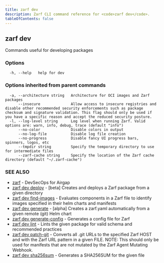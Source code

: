 ```yaml
---
title: zarf dev
description: Zarf CLI command reference for <code>zarf dev</code>.
tableOfContents: false
---
```


## zarf dev

Commands useful for developing packages

### Options

```
  -h, --help   help for dev
```

### Options inherited from parent commands

```
  -a, --architecture string   Architecture for OCI images and Zarf packages
      --insecure              Allow access to insecure registries and disable other recommended security enforcements such as package checksum and signature validation. This flag should only be used if you have a specific reason and accept the reduced security posture.
  -l, --log-level string      Log level when running Zarf. Valid options are: warn, info, debug, trace (default "info")
      --no-color              Disable colors in output
      --no-log-file           Disable log file creation
      --no-progress           Disable fancy UI progress bars, spinners, logos, etc
      --tmpdir string         Specify the temporary directory to use for intermediate files
      --zarf-cache string     Specify the location of the Zarf cache directory (default "~/.zarf-cache")
```

### SEE ALSO

* [zarf](zarf.md)	 - DevSecOps for Airgap
* [zarf dev deploy](zarf_dev_deploy.md)	 - [beta] Creates and deploys a Zarf package from a given directory
* [zarf dev find-images](zarf_dev_find-images.md)	 - Evaluates components in a Zarf file to identify images specified in their helm charts and manifests
* [zarf dev generate](zarf_dev_generate.md)	 - [alpha] Creates a zarf.yaml automatically from a given remote (git) Helm chart
* [zarf dev generate-config](zarf_dev_generate-config.md)	 - Generates a config file for Zarf
* [zarf dev lint](zarf_dev_lint.md)	 - Lints the given package for valid schema and recommended practices
* [zarf dev patch-git](zarf_dev_patch-git.md)	 - Converts all .git URLs to the specified Zarf HOST and with the Zarf URL pattern in a given FILE.  NOTE:
This should only be used for manifests that are not mutated by the Zarf Agent Mutating Webhook.
* [zarf dev sha256sum](/commands/zarf_dev_sha256sum/)	 - Generates a SHA256SUM for the given file

